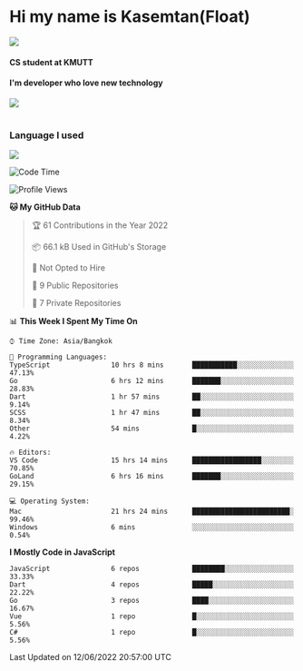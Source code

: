 # Hi my name is Kasemtan(Float)
![](https://64.media.tumblr.com/9c2a8f831efe8da556ffbf89cebb52c9/b86c1ab833a37e32-93/s1280x1920/d000dc22f75df64be2bc150f5fa69c4f6df6bb07.gifv)
#### CS student at KMUTT
#### I'm developer who love new technology
[![](https://github-readme-stats.vercel.app/api?username=FloatKasemtan&show_icons=true&theme=nightowl)]()
#
### Language I used
[![](https://github-readme-stats.vercel.app/api/top-langs/?username=FloatKasemtan&layout=compact&theme=nightowl)]()
<!--START_SECTION:waka-->
![Code Time](http://img.shields.io/badge/Code%20Time-442%20hrs%2012%20mins-blue)

![Profile Views](http://img.shields.io/badge/Profile%20Views-0-blue)

**🐱 My GitHub Data** 

> 🏆 61 Contributions in the Year 2022
 > 
> 📦 66.1 kB Used in GitHub's Storage 
 > 
> 🚫 Not Opted to Hire
 > 
> 📜 9 Public Repositories 
 > 
> 🔑 7 Private Repositories  
 > 
📊 **This Week I Spent My Time On** 

```text
⌚︎ Time Zone: Asia/Bangkok

💬 Programming Languages: 
TypeScript               10 hrs 8 mins       ███████████░░░░░░░░░░░░░░   47.13% 
Go                       6 hrs 12 mins       ███████░░░░░░░░░░░░░░░░░░   28.83% 
Dart                     1 hr 57 mins        ██░░░░░░░░░░░░░░░░░░░░░░░   9.14% 
SCSS                     1 hr 47 mins        ██░░░░░░░░░░░░░░░░░░░░░░░   8.34% 
Other                    54 mins             █░░░░░░░░░░░░░░░░░░░░░░░░   4.22%

🔥 Editors: 
VS Code                  15 hrs 14 mins      █████████████████░░░░░░░░   70.85% 
GoLand                   6 hrs 16 mins       ███████░░░░░░░░░░░░░░░░░░   29.15%

💻 Operating System: 
Mac                      21 hrs 24 mins      ████████████████████████░   99.46% 
Windows                  6 mins              ░░░░░░░░░░░░░░░░░░░░░░░░░   0.54%

```

**I Mostly Code in JavaScript** 

```text
JavaScript               6 repos             ████████░░░░░░░░░░░░░░░░░   33.33% 
Dart                     4 repos             █████░░░░░░░░░░░░░░░░░░░░   22.22% 
Go                       3 repos             ████░░░░░░░░░░░░░░░░░░░░░   16.67% 
Vue                      1 repo              █░░░░░░░░░░░░░░░░░░░░░░░░   5.56% 
C#                       1 repo              █░░░░░░░░░░░░░░░░░░░░░░░░   5.56%

```



 Last Updated on 12/06/2022 20:57:00 UTC
<!--END_SECTION:waka-->
<!--
**FloatKasemtan/FloatKasemtan** is a ✨ _special_ ✨ repository because its `README.md` (this file) appears on your GitHub profile.

Here are some ideas to get you started:

- 🔭 I’m currently working on ...
- 🌱 I’m currently learning ...
- 👯 I’m looking to collaborate on ...
- 🤔 I’m looking for help with ...
- 💬 Ask me about ...
- 📫 How to reach me: ...
- 😄 Pronouns: ...
- ⚡ Fun fact: ...
-->
